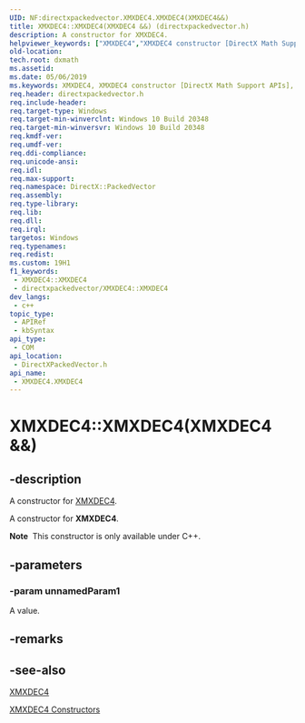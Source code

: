 ```yaml
---
UID: NF:directxpackedvector.XMXDEC4.XMXDEC4(XMXDEC4&&)
title: XMXDEC4::XMXDEC4(XMXDEC4 &&) (directxpackedvector.h)
description: A constructor for XMXDEC4.
helpviewer_keywords: ["XMXDEC4","XMXDEC4 constructor [DirectX Math Support APIs]","XMXDEC4 constructor [DirectX Math Support APIs]","XMXDEC4 structure","XMXDEC4 structure [DirectX Math Support APIs]","XMXDEC4 constructor","XMXDEC4.XMXDEC4","XMXDEC4.XMXDEC4()","XMXDEC4.XMXDEC4(XMXDEC4 &&)","XMXDEC4::XMXDEC4","XMXDEC4::XMXDEC4(XMXDEC4 &&)","dxmath.xmxdec4_ctor_1"]
old-location: 
tech.root: dxmath
ms.assetid: 
ms.date: 05/06/2019
ms.keywords: XMXDEC4, XMXDEC4 constructor [DirectX Math Support APIs], XMXDEC4 constructor [DirectX Math Support APIs],XMXDEC4 structure, XMXDEC4 structure [DirectX Math Support APIs],XMXDEC4 constructor, XMXDEC4.XMXDEC4, XMXDEC4.XMXDEC4(), XMXDEC4.XMXDEC4(XMXDEC4 &&), XMXDEC4::XMXDEC4, XMXDEC4::XMXDEC4(XMXDEC4 &&), dxmath.xmxdec4_ctor_1
req.header: directxpackedvector.h
req.include-header: 
req.target-type: Windows
req.target-min-winverclnt: Windows 10 Build 20348
req.target-min-winversvr: Windows 10 Build 20348
req.kmdf-ver: 
req.umdf-ver: 
req.ddi-compliance: 
req.unicode-ansi: 
req.idl: 
req.max-support: 
req.namespace: DirectX::PackedVector
req.assembly: 
req.type-library: 
req.lib: 
req.dll: 
req.irql: 
targetos: Windows
req.typenames: 
req.redist: 
ms.custom: 19H1
f1_keywords:
 - XMXDEC4::XMXDEC4
 - directxpackedvector/XMXDEC4::XMXDEC4
dev_langs:
 - c++
topic_type:
 - APIRef
 - kbSyntax
api_type:
 - COM
api_location:
 - DirectXPackedVector.h
api_name:
 - XMXDEC4.XMXDEC4
---
```


# XMXDEC4::XMXDEC4(XMXDEC4 &&)


## -description

A constructor for <a href="/windows/desktop/api/directxpackedvector/ns-directxpackedvector-xmxdec4">XMXDEC4</a>.

A constructor for **XMXDEC4**.

<div class="alert"><b>Note</b>  This constructor is only available under C++.</div>

## -parameters

### -param unnamedParam1

A value.

## -remarks

## -see-also

<a href="/windows/desktop/api/directxpackedvector/ns-directxpackedvector-xmxdec4">XMXDEC4</a>

<a href="/windows/desktop/dxmath/xmxdec4-ctor">XMXDEC4 Constructors</a>

